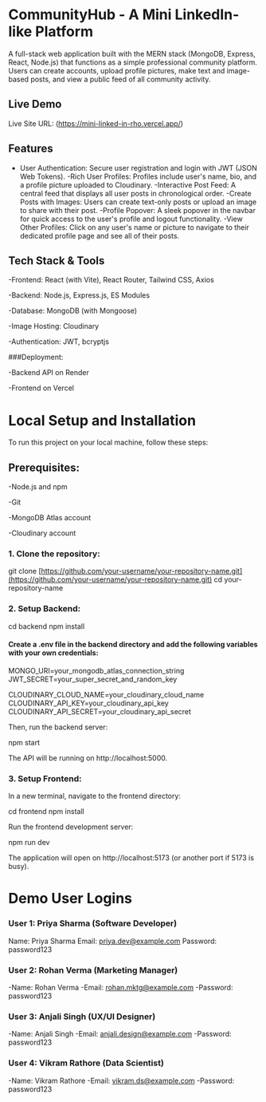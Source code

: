 # CommunityHub - A Mini LinkedIn-like Platform
A full-stack web application built with the MERN stack (MongoDB, Express, React, Node.js) that functions as a simple professional community platform. Users can create accounts, upload profile pictures, make text and image-based posts, and view a public feed of all community activity.

## Live Demo
Live Site URL: (https://mini-linked-in-rho.vercel.app/)

## Features
- User Authentication: Secure user registration and login with JWT (JSON Web Tokens).
-Rich User Profiles: Profiles include user's name, bio, and a profile picture uploaded to Cloudinary.
-Interactive Post Feed: A central feed that displays all user posts in chronological order.
-Create Posts with Images: Users can create text-only posts or upload an image to share with their post.
-Profile Popover: A sleek popover in the navbar for quick access to the user's profile and logout functionality.
-View Other Profiles: Click on any user's name or picture to navigate to their dedicated profile page and see all of their posts.

## Tech Stack & Tools
-Frontend: React (with Vite), React Router, Tailwind CSS, Axios

-Backend: Node.js, Express.js, ES Modules

-Database: MongoDB (with Mongoose)

-Image Hosting: Cloudinary

-Authentication: JWT, bcryptjs

###Deployment:

-Backend API on Render

-Frontend on Vercel

# Local Setup and Installation
To run this project on your local machine, follow these steps:

## Prerequisites:

-Node.js and npm

-Git

-MongoDB Atlas account

-Cloudinary account

### 1. Clone the repository:

git clone [https://github.com/your-username/your-repository-name.git](https://github.com/your-username/your-repository-name.git)
cd your-repository-name

### 2. Setup Backend:

cd backend
npm install

#### Create a .env file in the backend directory and add the following variables with your own credentials:

MONGO_URI=your_mongodb_atlas_connection_string
JWT_SECRET=your_super_secret_and_random_key

CLOUDINARY_CLOUD_NAME=your_cloudinary_cloud_name
CLOUDINARY_API_KEY=your_cloudinary_api_key
CLOUDINARY_API_SECRET=your_cloudinary_api_secret

Then, run the backend server:

npm start

The API will be running on http://localhost:5000.

### 3. Setup Frontend:
In a new terminal, navigate to the frontend directory:

cd frontend
npm install

Run the frontend development server:

npm run dev

The application will open on http://localhost:5173 (or another port if 5173 is busy).

# Demo User Logins

### User 1: Priya Sharma (Software Developer)
Name: Priya Sharma
Email: priya.dev@example.com
Password: password123

### User 2: Rohan Verma (Marketing Manager)
-Name: Rohan Verma
-Email: rohan.mktg@example.com
-Password: password123

### User 3: Anjali Singh (UX/UI Designer)
-Name: Anjali Singh
-Email: anjali.design@example.com
-Password: password123 

### User 4: Vikram Rathore (Data Scientist)
-Name: Vikram Rathore
-Email: vikram.ds@example.com
-Password: password123

